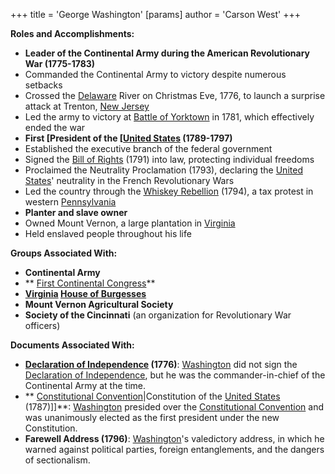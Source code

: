 +++
 title = 'George Washington'
[params]
	author = 'Carson West'
+++

**Roles and Accomplishments:**

* **Leader of the Continental Army during the American Revolutionary War (1775-1783)**
 * Commanded the Continental Army to victory despite numerous setbacks
 * Crossed the [Delaware](./../delaware/) River on Christmas Eve, 1776, to launch a surprise attack at Trenton, [New Jersey](./../new-jersey/)
 * Led the army to victory at [Battle of Yorktown](./../battle-of-yorktown/) in 1781, which effectively ended the war
* **First [President of the [[United States](./../president-of-the-[[united-states/) (1789-1797)**
 * Established the executive branch of the federal government
 * Signed the [Bill of Rights](./../bill-of-rights/) (1791) into law, protecting individual freedoms
 * Proclaimed the Neutrality Proclamation (1793), declaring the [United States](./../united-states/)' neutrality in the French Revolutionary Wars
 * Led the country through the [Whiskey Rebellion](./../whiskey-rebellion/) (1794), a tax protest in western [Pennsylvania](./../pennsylvania/)
* **Planter and slave owner**
 * Owned Mount Vernon, a large plantation in [Virginia](./../virginia/)
 * Held enslaved people throughout his life

**Groups Associated With:**

* **Continental Army**
* ** [First Continental Congress](./../first-continental-congress/)**
* **[Virginia](./../virginia/) [House of Burgesses](./../house-of-burgesses/)**
* **Mount Vernon Agricultural Society**
* **Society of the Cincinnati** (an organization for Revolutionary War officers)

**Documents Associated With:**

* **[Declaration of Independence](./../declaration-of-independence/) (1776)**: [Washington](./../washington/) did not sign the [Declaration of Independence](./../declaration-of-independence/), but he was the commander-in-chief of the Continental Army at the time.
* ** [Constitutional Convention](./../constitutional-convention/)|Constitution of the [United States](./../united-states/) (1787)]]**: [Washington](./../washington/) presided over the [Constitutional Convention](./../constitutional-convention/) and was unanimously elected as the first president under the new Constitution.
* **Farewell Address (1796)**: [Washington](./../washington/)'s valedictory address, in which he warned against political parties, foreign entanglements, and the dangers of sectionalism.